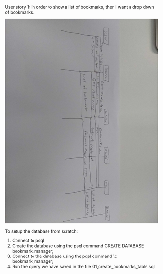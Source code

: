 User story 1:
In order to show a list of bookmarks, then I want a drop down of bookmarks.

![User story 1 map](img_20200309_150248.jpg)

To setup the database from scratch:
1. Connect to psql
2. Create the database using the psql command CREATE DATABASE bookmark_manager;
3. Connect to the database using the pqsl command \c bookmark_manager;
4. Run the query we have saved in the file 01_create_bookmarks_table.sql
